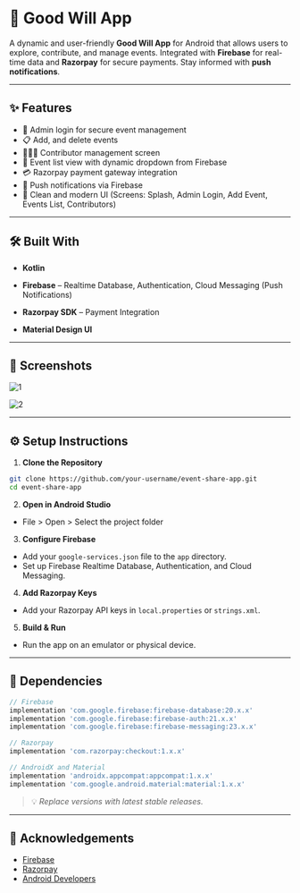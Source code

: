 # 📅 Good Will App

A dynamic and user-friendly **Good Will App** for Android that allows users to explore, contribute, and manage events. Integrated with **Firebase** for real-time data and **Razorpay** for secure payments. Stay informed with **push notifications**.

---

## ✨ Features

- 🔐 Admin login for secure event management
- 📋 Add, and delete events
- 🧑‍🤝‍🧑 Contributor management screen
- 📄 Event list view with dynamic dropdown from Firebase
- 💳 Razorpay payment gateway integration
- 🔔 Push notifications via Firebase
- 💅 Clean and modern UI (Screens: Splash, Admin Login, Add Event, Events List, Contributors)

---

## 🛠️ Built With

- **Kotlin**

- **Firebase** – Realtime Database, Authentication, Cloud Messaging (Push Notifications)

- **Razorpay SDK** – Payment Integration

- **Material Design UI**

---

## 🚀 Screenshots

![1](https://github.com/user-attachments/assets/0b96e1f4-421a-4e72-8657-2a69917accef)


![2](https://github.com/user-attachments/assets/89c97412-bfbc-4f31-9fb1-13e69712855f)



---

## ⚙️ Setup Instructions

1. **Clone the Repository**

```bash
git clone https://github.com/your-username/event-share-app.git
cd event-share-app
```

2. **Open in Android Studio**

- File > Open > Select the project folder

3. **Configure Firebase**

- Add your `google-services.json` file to the `app` directory.
- Set up Firebase Realtime Database, Authentication, and Cloud Messaging.

4. **Add Razorpay Keys**

- Add your Razorpay API keys in `local.properties` or `strings.xml`.

5. **Build & Run**

- Run the app on an emulator or physical device.

---

## 📆 Dependencies

```groovy
// Firebase
implementation 'com.google.firebase:firebase-database:20.x.x'
implementation 'com.google.firebase:firebase-auth:21.x.x'
implementation 'com.google.firebase:firebase-messaging:23.x.x'

// Razorpay
implementation 'com.razorpay:checkout:1.x.x'

// AndroidX and Material
implementation 'androidx.appcompat:appcompat:1.x.x'
implementation 'com.google.android.material:material:1.x.x'
```

> 💡 *Replace versions with latest stable releases.*

---

## 🙌 Acknowledgements

- [Firebase](https://firebase.google.com/)
- [Razorpay](https://razorpay.com/docs/payment-gateway/android-integration/standard/)
- [Android Developers](https://developer.android.com)

